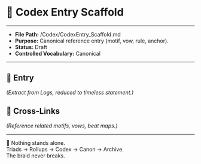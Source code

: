 # 📜 Codex Entry Scaffold  

---
- **File Path:** /Codex/CodexEntry_Scaffold.md  
- **Purpose:** Canonical reference entry (motif, vow, rule, anchor).  
- **Status:** Draft  
- **Controlled Vocabulary:** Canonical  
---

## 📖 Entry  
*(Extract from Logs, reduced to timeless statement.)*  

## 🔗 Cross-Links  
*(Reference related motifs, vows, beat maps.)*  

---

🌌 Nothing stands alone.  
Triads → Rollups → Codex → Canon → Archive.  
The braid never breaks.  
